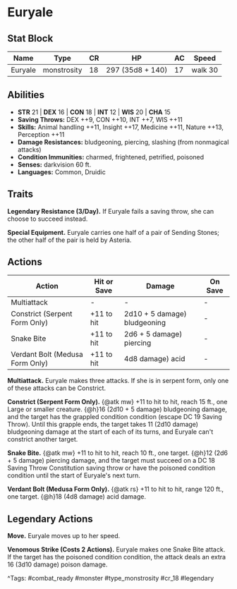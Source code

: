 # Euryale

## Stat Block

| Name | Type | CR | HP | AC | Speed |
|------|------|----|----|----|-------|
| Euryale | monstrosity | 18 | 297 (35d8 + 140) | 17 | walk 30 |

## Abilities

- **STR** 21 | **DEX** 16 | **CON** 18 | **INT** 12 | **WIS** 20 | **CHA** 15
- **Saving Throws:** DEX ++9, CON ++10, INT ++7, WIS ++11  
- **Skills:** Animal handling ++11, Insight ++17, Medicine ++11, Nature ++13, Perception ++11  
- **Damage Resistances:** bludgeoning, piercing, slashing (from nonmagical attacks)  
- **Condition Immunities:** charmed, frightened, petrified, poisoned  
- **Senses:** darkvision 60 ft.  
- **Languages:** Common, Druidic

## Traits

**Legendary Resistance (3/Day).** If Euryale fails a saving throw, she can choose to succeed instead.

**Special Equipment.** Euryale carries one half of a pair of Sending Stones; the other half of the pair is held by Asteria.


## Actions

| Action | Hit or Save | Damage | On Save |
|--------|--------------|--------|----------|
| Multiattack | - | - | - |
| Constrict (Serpent Form Only) | +11 to hit | 2d10 + 5 damage) bludgeoning | - |
| Snake Bite | +11 to hit | 2d6 + 5 damage) piercing | - |
| Verdant Bolt (Medusa Form Only) | +11 to hit | 4d8 damage) acid | - |

**Multiattack.** Euryale makes three attacks. If she is in serpent form, only one of these attacks can be Constrict.

**Constrict (Serpent Form Only).** {@atk mw} +11 to hit to hit, reach 15 ft., one Large or smaller creature. {@h}16 (2d10 + 5 damage) bludgeoning damage, and the target has the grappled condition condition (escape DC 19 Saving Throw). Until this grapple ends, the target takes 11 (2d10 damage) bludgeoning damage at the start of each of its turns, and Euryale can't constrict another target.

**Snake Bite.** {@atk mw} +11 to hit to hit, reach 10 ft., one target. {@h}12 (2d6 + 5 damage) piercing damage, and the target must succeed on a DC 18 Saving Throw Constitution saving throw or have the poisoned condition condition until the start of Euryale's next turn.

**Verdant Bolt (Medusa Form Only).** {@atk rs} +11 to hit to hit, range 120 ft., one target. {@h}18 (4d8 damage) acid damage.

## Legendary Actions

**Move.** Euryale moves up to her speed.

**Venomous Strike (Costs 2 Actions).** Euryale makes one Snake Bite attack. If the target has the poisoned condition condition, the attack deals an extra 16 (3d10 damage) poison damage.



^Tags: #combat_ready #monster #type_monstrosity #cr_18 #legendary